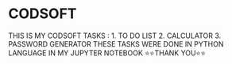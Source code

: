 # CODSOFT
THIS IS MY CODSOFT TASKS :
      1. TO DO LIST
      2. CALCULATOR
      3. PASSWORD GENERATOR
THESE TASKS WERE DONE IN PYTHON LANGUAGE IN MY JUPYTER NOTEBOOK
                   ⭐⭐THANK YOU⭐⭐
